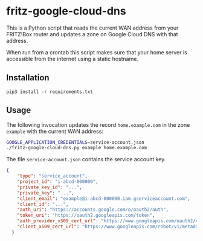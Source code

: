 # fritz-google-cloud-dns

This is a Python script that reads the current WAN address from your FRITZ!Box router and updates a zone on Google Cloud DNS with that address.

When run from a crontab this script makes sure that your home server is accessible from the internet using a static hostname.

## Installation

```
pip3 install -r requirements.txt
```

## Usage

The following invocation updates the record `home.example.com` in the zone `example` with the current WAN address:

```bash
GOOGLE_APPLICATION_CREDENTIALS=service-account.json
./fritz-google-cloud-dns.py example home.example.com
```

The file `service-account.json` contains the service account key.

```json
{
    "type": "service_account",
    "project_id": "i-abcd-000000",
    "private_key_id": "...",
    "private_key": "...",
    "client_email": "example@i-abcd-000000.iam.gserviceaccount.com",
    "client_id": "...",
    "auth_uri": "https://accounts.google.com/o/oauth2/auth",
    "token_uri": "https://oauth2.googleapis.com/token",
    "auth_provider_x509_cert_url": "https://www.googleapis.com/oauth2/v1/certs",
    "client_x509_cert_url": "https://www.googleapis.com/robot/v1/metadata/x509/..."
  }
  ```
